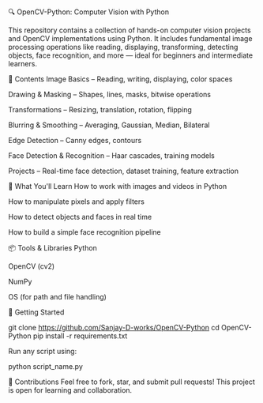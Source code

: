 🔍 OpenCV-Python: Computer Vision with Python

This repository contains a collection of hands-on computer vision projects and OpenCV implementations using Python. It includes fundamental image processing operations like reading, displaying, transforming, detecting objects, face recognition, and more — ideal for beginners and intermediate learners.

📁 Contents
Image Basics – Reading, writing, displaying, color spaces

Drawing & Masking – Shapes, lines, masks, bitwise operations

Transformations – Resizing, translation, rotation, flipping

Blurring & Smoothing – Averaging, Gaussian, Median, Bilateral

Edge Detection – Canny edges, contours

Face Detection & Recognition – Haar cascades, training models

Projects – Real-time face detection, dataset training, feature extraction

🧠 What You'll Learn
How to work with images and videos in Python

How to manipulate pixels and apply filters

How to detect objects and faces in real time

How to build a simple face recognition pipeline

📦 Tools & Libraries
Python

OpenCV (cv2)

NumPy

OS (for path and file handling)

🚀 Getting Started

git clone https://github.com/Sanjay-D-works/OpenCV-Python
cd OpenCV-Python
pip install -r requirements.txt

Run any script using:

python script_name.py

🙌 Contributions
Feel free to fork, star, and submit pull requests! This project is open for learning and collaboration.
